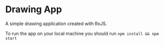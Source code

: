# Drawing App

A simple drawing application created with RxJS.

To run the app on your local machine you should run
`npm install && npm start`
